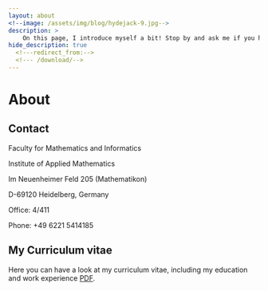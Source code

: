 ```yaml
---
layout: about
<!--image: /assets/img/blog/hydejack-9.jpg-->
description: >
    On this page, I introduce myself a bit! Stop by and ask me if you have any questions!
hide_description: true
  <!---redirect_from:-->
  <!--- /download/-->
---
```


# About

<!--author-->

## Contact

Faculty for Mathematics and Informatics

Institute of Applied Mathematics

Im Neuenheimer Feld 205 (Mathematikon)

D-69120 Heidelberg, Germany

Office: 4/411

Phone: +49 6221 5414185

## My Curriculum vitae
Here you can have a look at my curriculum vitae, including my education and work experience [PDF](assets/cv.pdf).

<!--![Resume PDF](assets/img/blog/resume.png)-->
    
<!--Curriculum vitae.
{:.figcaption}-->


